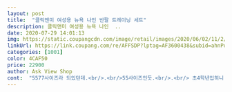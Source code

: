 ```yaml
---
layout: post 
title:  "클릭앤미 여성용 뉴욕 나인 반팔 트레이닝 세트" 
description: 클릭앤미 여성용 뉴욕 나인  ..
date: 2020-07-29 14:01:13 
img: https://static.coupangcdn.com/image/retail/images/2020/06/02/11/2/35807f7a-6dcc-4561-a18e-7b87db9e1313.jpg 
linkUrl: https://link.coupang.com/re/AFFSDP?lptag=AF3600438&subid=ahnPublicAsk&pageKey=1606041016&itemId=2742986559&vendorItemId=70812651172&traceid=V0-113-696b10a76635b4f7 
categories: [1001] 
color: 4CAF50 
price: 22900 
author: Ask View Shop 
cont:  "5577사이즈라 되있던데.<br/>.<br/>55사이즈인듯.<br/>.<br/> 초4학년입히니 길이도 사이즈도 딱맞네요.<br/>입히니 예쁘네요.<br/>옷감이두꺼워보이는데두껍지않고정당하고부드럽네요.<br/>세탁후부푸레기안생기길.<br/>.<br/><br/>살짝 두꺼운감이있어요 늦은여름이나 초여름에 딱좋을듯해요 신축성도좋고 싸이즈도 딱맞네요<br/>싸이즈도맞고 품질도좋아 요즘운동할때입으니 최고입니다<br/>" 
---
```

